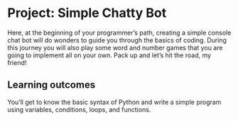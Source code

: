 
# Project: Simple Chatty Bot

Here, at the beginning of your programmer’s path, creating a simple console chat bot will do wonders to guide you through the basics of coding. During this journey you will also play some word and number games that you are going to implement all on your own. Pack up and let’s hit the road, my friend!



## Learning outcomes

You’ll get to know the basic syntax of Python and write a simple program using variables, conditions, loops, and functions.
